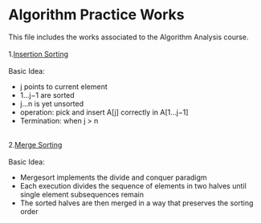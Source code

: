 # Algorithm Practice Works
This file includes the works associated to the Algorithm Analysis course.
<br><br>
1.[Insertion Sorting](https://github.com/yyywrz/algorithmPractice/blob/master/InsertionSorting/InsertSorting.java)<br><br>
Basic Idea:<br>
* j points to current element<br>
* 1...j−1 are sorted<br>
* j...n is yet unsorted<br>
* operation: pick and insert A[j] correctly in A[1...j−1]<br>
* Termination: when j > n<br><br>

2.[Merge Sorting](https://github.com/yyywrz/algorithmPractice/blob/master/MergeSorting/MergeSorting.java)<br><br>
Basic Idea:<br>
* Mergesort implements the divide and conquer paradigm 
* Each execution divides the sequence of elements in two halves until single element subsequences remain
* The sorted halves are then merged in a way that preserves the sorting order


